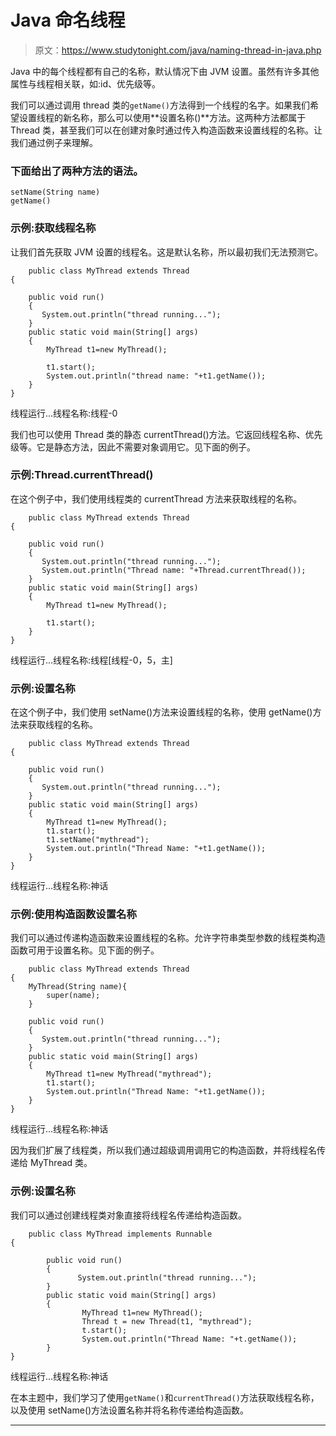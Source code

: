 # Java 命名线程

> 原文：<https://www.studytonight.com/java/naming-thread-in-java.php>

Java 中的每个线程都有自己的名称，默认情况下由 JVM 设置。虽然有许多其他属性与线程相关联，如:id、优先级等。

我们可以通过调用 thread 类的`getName()`方法得到一个线程的名字。如果我们希望设置线程的新名称，那么可以使用**设置名称()**方法。这两种方法都属于 Thread 类，甚至我们可以在创建对象时通过传入构造函数来设置线程的名称。让我们通过例子来理解。

### 下面给出了两种方法的语法。

```
setName(String name)
getName()
```

### 示例:获取线程名称

让我们首先获取 JVM 设置的线程名。这是默认名称，所以最初我们无法预测它。

```
    public class MyThread extends Thread
{ 

    public void run()
    {
       System.out.println("thread running...");
    }
    public static void main(String[] args)
    {
        MyThread t1=new MyThread();

        t1.start();
        System.out.println("thread name: "+t1.getName());
    }
} 

```

线程运行...线程名称:线程-0

我们也可以使用 Thread 类的静态 currentThread()方法。它返回线程名称、优先级等。它是静态方法，因此不需要对象调用它。见下面的例子。

### 示例:Thread.currentThread()

在这个例子中，我们使用线程类的 currentThread 方法来获取线程的名称。

```
    public class MyThread extends Thread
{ 

    public void run()
    {
       System.out.println("thread running...");
       System.out.println("Thread name: "+Thread.currentThread());
    }
    public static void main(String[] args)
    {
        MyThread t1=new MyThread();

        t1.start();
    }
} 

```

线程运行...线程名称:线程[线程-0，5，主]

### 示例:设置名称

在这个例子中，我们使用 setName()方法来设置线程的名称，使用 getName()方法来获取线程的名称。

```
    public class MyThread extends Thread
{ 

    public void run()
    {
       System.out.println("thread running...");
    }
    public static void main(String[] args)
    {
        MyThread t1=new MyThread();
        t1.start();
        t1.setName("mythread");
        System.out.println("Thread Name: "+t1.getName());
    }
} 

```

线程运行...线程名称:神话

### 示例:使用构造函数设置名称

我们可以通过传递构造函数来设置线程的名称。允许字符串类型参数的线程类构造函数可用于设置名称。见下面的例子。

```
    public class MyThread extends Thread
{ 
    MyThread(String name){
        super(name);
    }

    public void run()
    {
       System.out.println("thread running...");
    }
    public static void main(String[] args)
    {
        MyThread t1=new MyThread("mythread");
        t1.start();
        System.out.println("Thread Name: "+t1.getName());
    }
} 

```

线程运行...线程名称:神话

因为我们扩展了线程类，所以我们通过超级调用调用它的构造函数，并将线程名传递给 MyThread 类。

### 示例:设置名称

我们可以通过创建线程类对象直接将线程名传递给构造函数。

```
    public class MyThread implements Runnable
{ 

        public void run()
        {
               System.out.println("thread running...");
        }
        public static void main(String[] args)
        {
                MyThread t1=new MyThread();
                Thread t = new Thread(t1, "mythread");
                t.start();
                System.out.println("Thread Name: "+t.getName());
        }
} 

```

线程运行...线程名称:神话

在本主题中，我们学习了使用`getName()`和`currentThread()`方法获取线程名称，以及使用 setName()方法设置名称并将名称传递给构造函数。

* * *